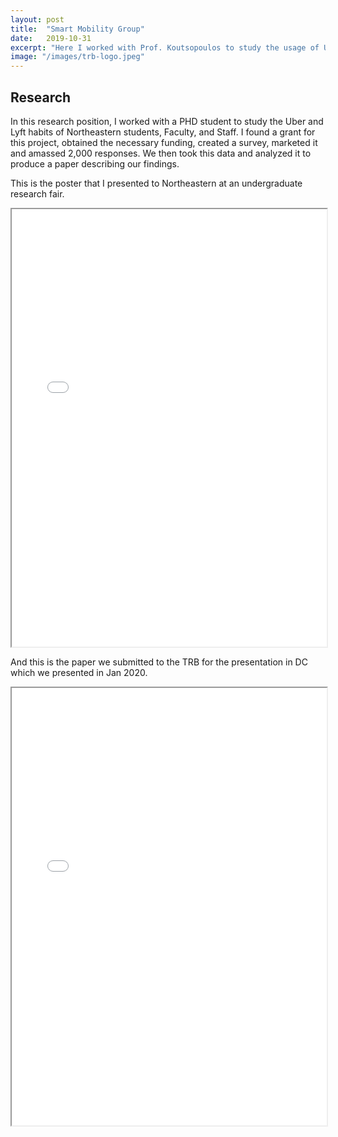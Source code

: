 ```yaml
---
layout: post
title:  "Smart Mobility Group"
date:   2019-10-31
excerpt: "Here I worked with Prof. Koutsopoulos to study the usage of Uber and Lyft"
image: "/images/trb-logo.jpeg"
---
```



## Research
 In this research position, I worked with a PHD student to study the Uber and Lyft habits of Northeastern students, Faculty, and Staff. I found a grant for this project, obtained the necessary funding, created a survey, marketed it and amassed 2,000 responses.  We then took this data and analyzed it to produce a paper describing our findings.

This is the poster that I presented to Northeastern at an undergraduate research fair.


<iframe src="{{ "/assets/resume/slide.pdf" | absolute_url }}" alt="" frameborder="2" width="100%" height="700px"></iframe>

And this is the paper we submitted to the TRB for the presentation in DC which we presented in Jan 2020.

<iframe src="{{ "/assets/resume/TRB.pdf" | absolute_url }}" alt="" frameborder="2" width="100%" height="700px"></iframe>
